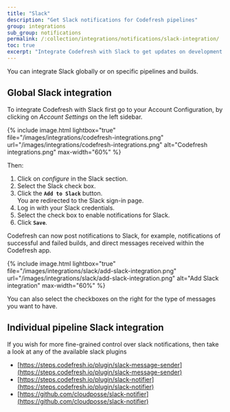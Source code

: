 ```yaml
---
title: "Slack"
description: "Get Slack notifications for Codefresh pipelines"
group: integrations
sub_group: notifications
permalink: /:collection/integrations/notifications/slack-integration/
toc: true
excerpt: "Integrate Codefresh with Slack to get updates on development and testing progress and feedback."
---
```


You can integrate Slack globally or on specific pipelines and builds.

## Global Slack integration

To integrate Codefresh with Slack
first go to your Account Configuration, by clicking on *Account Settings* on the left sidebar. 

{% include image.html 
lightbox="true" 
file="/images/integrations/codefresh-integrations.png" 
url="/images/integrations/codefresh-integrations.png" 
alt="Codefresh integrations.png" 
max-width="60%" 
%}

Then:


1. Click on *configure* in the Slack section.
1. Select the Slack check box.
1. Click the **`Add to Slack`** button.<br> You are redirected to the Slack sign-in page.
1. Log in with your Slack credentials.
1. Select the check box to enable notifications for Slack.
1. Click **`Save`**.



Codefresh can now post notifications to Slack, for example, notifications of successful and failed builds, and direct messages received within the Codefresh app.

{% include image.html 
lightbox="true" 
file="/images/integrations/slack/add-slack-integration.png" 
url="/images/integrations/slack/add-slack-integration.png" 
alt="Add Slack integration" 
max-width="60%" 
%}

You can also select the checkboxes on the right for the type of messages you want to have.

## Individual pipeline Slack integration

If you wish for more fine-grained control over slack notifications, then take a look at any of the available slack plugins

* [https://steps.codefresh.io/plugin/slack-message-sender](https://steps.codefresh.io/plugin/slack-message-sender)
* [https://steps.codefresh.io/plugin/slack-notifier](https://steps.codefresh.io/plugin/slack-notifier)
* [https://github.com/cloudposse/slack-notifier](https://github.com/cloudposse/slack-notifier)
